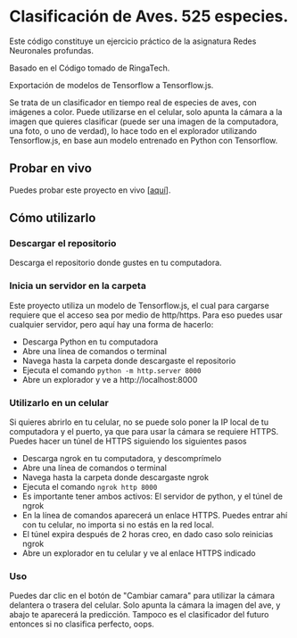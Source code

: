 # Clasificación de Aves. 525 especies.
Este código constituye un ejercicio práctico de la asignatura Redes Neuronales profundas.

Basado en el Código tomado de RingaTech.

Exportación de modelos de Tensorflow a Tensorflow.js.

Se trata de un clasificador en tiempo real de especies de aves, con imágenes a color. Puede utilizarse en el celular, solo apunta la cámara a la imagen que quieres clasificar (puede ser una imagen de la computadora, una foto, o uno de verdad), lo hace todo en el explorador utilizando Tensorflow.js, en base aun modelo entrenado en Python con Tensorflow.

## Probar en vivo
Puedes probar este proyecto en vivo [<a href="https://viowiy.github.io/aves/" target="_blank">aquí</a>].

## Cómo utilizarlo

### Descargar el repositorio
Descarga el repositorio donde gustes en tu computadora.

### Inicia un servidor en la carpeta
Este proyecto utiliza un modelo de Tensorflow.js, el cual para cargarse requiere que el acceso sea por medio de http/https.
Para eso puedes usar cualquier servidor, pero aquí hay una forma de hacerlo:
- Descarga Python en tu computadora
- Abre una línea de comandos o terminal
- Navega hasta la carpeta donde descargaste el repositorio
- Ejecuta el comando `python -m http.server 8000`
- Abre un explorador y ve a http://localhost:8000

### Utilizarlo en un celular
Si quieres abrirlo en tu celular, no se puede solo poner la IP local de tu computadora y el puerto, ya que para usar la cámara se requiere HTTPS. Puedes hacer un túnel de HTTPS siguiendo los siguientes pasos
- Descarga ngrok en tu computadora, y descomprímelo
- Abre una línea de comandos o terminal
- Navega hasta la carpeta donde descargaste ngrok
- Ejecuta el comando `ngrok http 8000`
- Es importante tener ambos activos: El servidor de python, y el túnel de ngrok
- En la línea de comandos aparecerá un enlace HTTPS. Puedes entrar ahí con tu celular, no importa si no estás en la red local.
- El túnel expira después de 2 horas creo, en dado caso solo reinicias ngrok
- Abre un explorador en tu celular y ve al enlace HTTPS indicado

### Uso
Puedes dar clic en el botón de "Cambiar camara" para utilizar la cámara delantera o trasera del celular. Solo apunta la cámara la imagen del ave, y abajo te aparecerá la predicción. Tampoco es el clasificador del futuro entonces si no clasifica perfecto, oops.